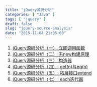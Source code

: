 ```yaml
---
title: "jQuery源码分析"
categories: [ "Java" ]
tags: [ "jquery" ]
draft: false
slug: "jquery-source-analysis"
date: "2015-11-04 21:05:00"
---
```


 1. [jQuery源码分析（一）:立即调用函数][1]
 2. [jQuery源码分析（二）:无new构建原理][2]
 3. [jQuery源码分析（三）:构造器][3]
 4. [jQuery源码分析（四）: get(n)与eq(n)][4]
 5. [jQuery源码分析（五）: 拓展接口extend][5]
 6. [jQuery源码分析（七）: each迭代器][6]

  [1]: https://www.hongweipeng.com/index.php/archives/941/
  [2]: https://www.hongweipeng.com/index.php/archives/948/
  [3]: https://www.hongweipeng.com/index.php/page/11/
  [4]: https://www.hongweipeng.com/index.php/archives/956/
  [5]: https://www.hongweipeng.com/index.php/archives/965/
  [6]: https://www.hongweipeng.com/index.php/archives/971/